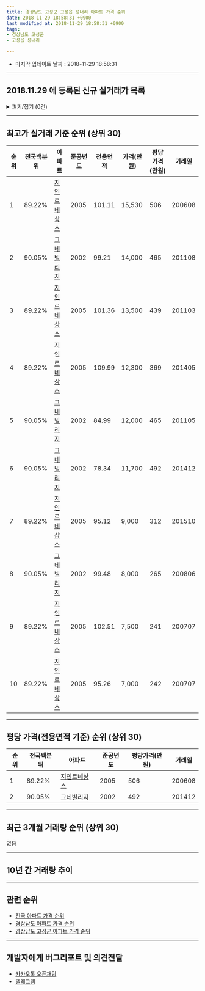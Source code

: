 ```yaml
---
title: 경상남도 고성군 고성읍 성내리 아파트 가격 순위
date: 2018-11-29 18:58:31 +0900
last_modified_at: 2018-11-29 18:58:31 +0900
tags:
- 경상남도 고성군
- 고성읍 성내리

---
```


* 마지막 업데이트 날짜 : 2018-11-29 18:58:31

---

## 2018.11.29 에 등록된 신규 실거래가 목록

<details>
<summary>펴기/접기 (0건)</summary>
<div markdown="1">

|아파트|준공년도|전용면적|가격(만원)|평당가격(만원)|거래일|전국백분위|
|---|---|---|---|---|---|---|
|없음|||||||


</div>
</details>

---

## 최고가 실거래 기준 순위 (상위 30)


|순위|전국백분위|아파트|준공년도|전용면적|가격(만원)|평당가격(만원)|거래일|
|---|---|---|---|---|---|---|---|
|1|89.22%|[지인르네상스](https://search.naver.com/search.naver?query=%EA%B2%BD%EC%83%81%EB%82%A8%EB%8F%84+%EA%B3%A0%EC%84%B1%EA%B5%B0+%EA%B3%A0%EC%84%B1%EC%9D%8D+%EC%84%B1%EB%82%B4%EB%A6%AC+%EC%A7%80%EC%9D%B8%EB%A5%B4%EB%84%A4%EC%83%81%EC%8A%A4)|2005|101.11|15,530|506|200608|
|2|90.05%|[그네빌리지](https://search.naver.com/search.naver?query=%EA%B2%BD%EC%83%81%EB%82%A8%EB%8F%84+%EA%B3%A0%EC%84%B1%EA%B5%B0+%EA%B3%A0%EC%84%B1%EC%9D%8D+%EC%84%B1%EB%82%B4%EB%A6%AC+%EA%B7%B8%EB%84%A4%EB%B9%8C%EB%A6%AC%EC%A7%80)|2002|99.21|14,000|465|201108|
|3|89.22%|[지인르네상스](https://search.naver.com/search.naver?query=%EA%B2%BD%EC%83%81%EB%82%A8%EB%8F%84+%EA%B3%A0%EC%84%B1%EA%B5%B0+%EA%B3%A0%EC%84%B1%EC%9D%8D+%EC%84%B1%EB%82%B4%EB%A6%AC+%EC%A7%80%EC%9D%B8%EB%A5%B4%EB%84%A4%EC%83%81%EC%8A%A4)|2005|101.36|13,500|439|201103|
|4|89.22%|[지인르네상스](https://search.naver.com/search.naver?query=%EA%B2%BD%EC%83%81%EB%82%A8%EB%8F%84+%EA%B3%A0%EC%84%B1%EA%B5%B0+%EA%B3%A0%EC%84%B1%EC%9D%8D+%EC%84%B1%EB%82%B4%EB%A6%AC+%EC%A7%80%EC%9D%B8%EB%A5%B4%EB%84%A4%EC%83%81%EC%8A%A4)|2005|109.99|12,300|369|201405|
|5|90.05%|[그네빌리지](https://search.naver.com/search.naver?query=%EA%B2%BD%EC%83%81%EB%82%A8%EB%8F%84+%EA%B3%A0%EC%84%B1%EA%B5%B0+%EA%B3%A0%EC%84%B1%EC%9D%8D+%EC%84%B1%EB%82%B4%EB%A6%AC+%EA%B7%B8%EB%84%A4%EB%B9%8C%EB%A6%AC%EC%A7%80)|2002|84.99|12,000|465|201105|
|6|90.05%|[그네빌리지](https://search.naver.com/search.naver?query=%EA%B2%BD%EC%83%81%EB%82%A8%EB%8F%84+%EA%B3%A0%EC%84%B1%EA%B5%B0+%EA%B3%A0%EC%84%B1%EC%9D%8D+%EC%84%B1%EB%82%B4%EB%A6%AC+%EA%B7%B8%EB%84%A4%EB%B9%8C%EB%A6%AC%EC%A7%80)|2002|78.34|11,700|492|201412|
|7|89.22%|[지인르네상스](https://search.naver.com/search.naver?query=%EA%B2%BD%EC%83%81%EB%82%A8%EB%8F%84+%EA%B3%A0%EC%84%B1%EA%B5%B0+%EA%B3%A0%EC%84%B1%EC%9D%8D+%EC%84%B1%EB%82%B4%EB%A6%AC+%EC%A7%80%EC%9D%B8%EB%A5%B4%EB%84%A4%EC%83%81%EC%8A%A4)|2005|95.12|9,000|312|201510|
|8|90.05%|[그네빌리지](https://search.naver.com/search.naver?query=%EA%B2%BD%EC%83%81%EB%82%A8%EB%8F%84+%EA%B3%A0%EC%84%B1%EA%B5%B0+%EA%B3%A0%EC%84%B1%EC%9D%8D+%EC%84%B1%EB%82%B4%EB%A6%AC+%EA%B7%B8%EB%84%A4%EB%B9%8C%EB%A6%AC%EC%A7%80)|2002|99.48|8,000|265|200806|
|9|89.22%|[지인르네상스](https://search.naver.com/search.naver?query=%EA%B2%BD%EC%83%81%EB%82%A8%EB%8F%84+%EA%B3%A0%EC%84%B1%EA%B5%B0+%EA%B3%A0%EC%84%B1%EC%9D%8D+%EC%84%B1%EB%82%B4%EB%A6%AC+%EC%A7%80%EC%9D%B8%EB%A5%B4%EB%84%A4%EC%83%81%EC%8A%A4)|2005|102.51|7,500|241|200707|
|10|89.22%|[지인르네상스](https://search.naver.com/search.naver?query=%EA%B2%BD%EC%83%81%EB%82%A8%EB%8F%84+%EA%B3%A0%EC%84%B1%EA%B5%B0+%EA%B3%A0%EC%84%B1%EC%9D%8D+%EC%84%B1%EB%82%B4%EB%A6%AC+%EC%A7%80%EC%9D%B8%EB%A5%B4%EB%84%A4%EC%83%81%EC%8A%A4)|2005|95.26|7,000|242|200707|


---

## 평당 가격(전용면적 기준) 순위 (상위 30)


|순위|전국백분위|아파트|준공년도|평당가격(만원)|거래일|
|---|---|---|---|---|---|
|1|89.22%|[지인르네상스](https://search.naver.com/search.naver?query=%EA%B2%BD%EC%83%81%EB%82%A8%EB%8F%84+%EA%B3%A0%EC%84%B1%EA%B5%B0+%EA%B3%A0%EC%84%B1%EC%9D%8D+%EC%84%B1%EB%82%B4%EB%A6%AC+%EC%A7%80%EC%9D%B8%EB%A5%B4%EB%84%A4%EC%83%81%EC%8A%A4)|2005|506|200608|
|2|90.05%|[그네빌리지](https://search.naver.com/search.naver?query=%EA%B2%BD%EC%83%81%EB%82%A8%EB%8F%84+%EA%B3%A0%EC%84%B1%EA%B5%B0+%EA%B3%A0%EC%84%B1%EC%9D%8D+%EC%84%B1%EB%82%B4%EB%A6%AC+%EA%B7%B8%EB%84%A4%EB%B9%8C%EB%A6%AC%EC%A7%80)|2002|492|201412|


---

## 최근 3개월 거래량 순위 (상위 30)

없음

---

## 10년 간 거래량 추이


<div style="width:100%;">
    <canvas id="deal_progress" height="250"></canvas>
</div>

<script>
new Chart(document.getElementById("deal_progress"), {
    type: 'line',
    data: {
        labels: ['200811','200812','200901','200902','200903','200904','200905','200906','200907','200908','200909','200910','200911','200912','201001','201002','201003','201004','201005','201006','201007','201008','201009','201010','201011','201012','201101','201102','201103','201104','201105','201106','201107','201108','201109','201110','201111','201112','201201','201202','201203','201204','201205','201206','201207','201208','201209','201210','201211','201212','201301','201302','201303','201304','201305','201306','201307','201308','201309','201310','201311','201312','201401','201402','201403','201404','201405','201406','201407','201408','201409','201410','201411','201412','201501','201502','201503','201504','201505','201506','201507','201508','201509','201510','201511','201512','201601','201602','201603','201604','201605','201606','201607','201608','201609','201610','201611','201612','201701','201702','201703','201704','201705','201706','201707','201708','201709','201710','201711','201712','201801','201802','201803','201804','201805','201806','201807','201808','201809','201810','201811'],
        datasets: [{
            label: '실거래 수',
            pointRadius: 1,
            data: [0, 0, 0, 0, 0, 0, 1, 0, 1, 0, 0, 1, 0, 1, 0, 1, 0, 0, 1, 1, 0, 0, 0, 0, 0, 0, 0, 0, 1, 1, 1, 0, 0, 2, 0, 0, 2, 1, 0, 0, 0, 0, 1, 0, 0, 0, 0, 0, 0, 0, 0, 0, 0, 0, 0, 0, 0, 0, 0, 0, 0, 0, 0, 0, 0, 0, 1, 0, 0, 0, 0, 0, 0, 1, 0, 0, 0, 0, 0, 0, 0, 0, 0, 1, 0, 0, 0, 0, 0, 0, 0, 0, 0, 0, 0, 0, 0, 0, 0, 0, 0, 0, 0, 0, 0, 0, 0, 0, 0, 0, 0, 0, 0, 0, 0, 0, 1, 0, 0, 0, 0],
            borderColor: "rgba(255, 201, 14, 1)",
            backgroundColor: "rgba(255, 201, 14, 0.5)",
            fill: true,
        }]
    },
    options: {
        responsive: true,
        title: {
            display: true,
            text: '10년간 거래량 추이'
        },
        tooltips: {
            mode: 'index',
            intersect: false,
        },
        hover: {
            mode: 'nearest',
            intersect: true
        },
        scales: {
            xAxes: [{
                display: true,
                scaleLabel: {
                    display: true,
                    labelString: '년/월'
                }
            }],
            yAxes: [{
                display: true,
                ticks: {
                    suggestedMin: 0,
                },
                scaleLabel: {
                    display: true,
                    labelString: '실거래 수'
                }
            }]
        }
    }
});

</script>


---

## 관련 순위

- [전국 아파트 가격 순위](https://inasie.github.io/apt-ranking/전국)
- [경상남도 아파트 가격 순위](https://inasie.github.io/apt-ranking/경상남도)
- [경상남도 고성군 아파트 가격 순위](https://inasie.github.io/apt-ranking/경상남도-고성군)


---

## 개발자에게 버그리포트 및 의견전달

- [카카오톡 오픈채팅](https://open.kakao.com/o/gLJUAP4)
- [텔레그램](https://t.me/inasie)

